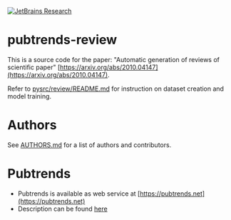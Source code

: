 [![JetBrains Research](https://jb.gg/badges/research.svg)](https://confluence.jetbrains.com/display/ALL/JetBrains+on+GitHub)

# pubtrends-review

This is a source code for the paper: "Automatic generation of reviews of scientific paper" [https://arxiv.org/abs/2010.04147](https://arxiv.org/abs/2010.04147).

Refer to [pysrc/review/README.md](pysrc/review/README.md) for instruction on dataset creation and model training.

# Authors
See [AUTHORS.md](AUTHORS.md) for a list of authors and contributors.

# Pubtrends
* Pubtrends is available as web service at [https://pubtrends.net](https://pubtrends.net)
* Description can be found [here](https://research.jetbrains.org/groups/biolabs/projects/pubtrends/) 
